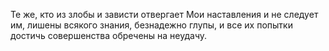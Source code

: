Те же, кто из злобы и зависти отвергает Мои наставления и не следует им, лишены всякого знания, безнадежно глупы, и все их попытки достичь совершенства обречены на неудачу.